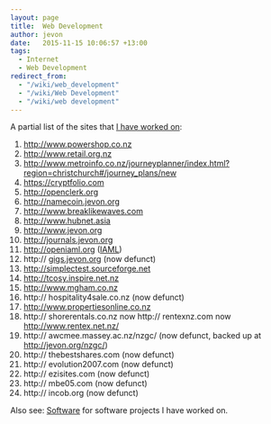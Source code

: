 ```yaml
---
layout: page
title:  Web Development
author: jevon
date:   2015-11-15 10:06:57 +13:00
tags:
  - Internet
  - Web Development
redirect_from:
  - "/wiki/web_development"
  - "/wiki/Web Development"
  - "/wiki/web development"
---
```


A partial list of the sites that [I have worked on](Jevon_Wright.md):

1. http://www.powershop.co.nz
1. http://www.retail.org.nz
1. http://www.metroinfo.co.nz/journeyplanner/index.html?region=christchurch#/journey_plans/new
1. https://cryptfolio.com
1. http://openclerk.org
1. http://namecoin.jevon.org
1. http://www.breaklikewaves.com
1. http://www.hubnet.asia
1. http://www.jevon.org
1. http://journals.jevon.org
1. http://openiaml.org ([IAML](IAML.md))
1. http:// [gigs.jevon.org](Gigs.jevon.org.md) (now defunct)
1. http://simplectest.sourceforge.net
1. http://tcosy.inspire.net.nz
1. http://www.mgham.co.nz
1. http:// hospitality4sale.co.nz (now defunct)
1. http://www.propertiesonline.co.nz
1. http:// shorerentals.co.nz now http:// rentexnz.com now http://www.rentex.net.nz/
1. http:// awcmee.massey.ac.nz/nzgc/ (now defunct, backed up at http://jevon.org/nzgc/)
1. http:// thebestshares.com (now defunct)
1. http:// evolution2007.com (now defunct)
1. http:// ezisites.com (now defunct)
1. http:// mbe05.com (now defunct)
1. http:// incob.org (now defunct)

Also see: [Software](Software.md) for software projects I have worked on.

